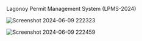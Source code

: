 Lagonoy Permit Management System (LPMS-2024)

![Screenshot 2024-06-09 222323](https://github.com/macmacysan/lpms-2024/assets/108280694/0bcb8e62-b39d-47d2-9eda-3c5f90a2b005)

 ![Screenshot 2024-06-09 222459](https://github.com/macmacysan/lpms-2024/assets/108280694/ea205117-5055-46b2-b22a-8805b021a23b)

 
